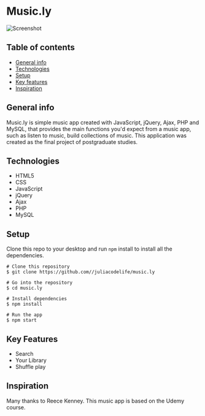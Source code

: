 # Music.ly

![Screenshot](https://user-images.githubusercontent.com/60628108/73880765-55650c00-485f-11ea-9359-ea5fbc08fe83.png)
 
## Table of contents
* [General info](#general-info)
* [Technologies](#technologies)
* [Setup](#setup)
* [Key features](#key-features)
* [Inspiration](#inspiration)

## General info
Music.ly is simple music app created with JavaScript, jQuery, Ajax, PHP and MySQL, that provides the main functions you'd expect from a music app, such as listen to music, build collections of music.
This application was created as the final project of postgraduate studies.

## Technologies
* HTML5
* CSS
* JavaScript 
* jQuery
* Ajax
* PHP
* MySQL

## Setup
Clone this repo to your desktop and run `npm` install to install all the dependencies.

```
# Clone this repository
$ git clone https://github.com//juliacodelife/music.ly

# Go into the repository
$ cd music.ly

# Install dependencies
$ npm install

# Run the app
$ npm start
```

## Key Features
* Search
* Your Library
* Shuffle play

## Inspiration
Many thanks to Reece Kenney. This music app is based on the Udemy course.
